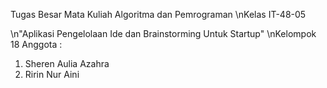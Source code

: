 Tugas Besar Mata Kuliah Algoritma dan Pemrograman 
\nKelas IT-48-05 

\n"Aplikasi Pengelolaan Ide dan Brainstorming Untuk Startup"
\nKelompok 18
Anggota :
1. Sheren Aulia Azahra 
2. Ririn Nur Aini 
